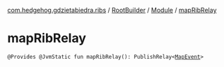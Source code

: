 [com.hedgehog.gdzietabiedra.ribs](../../index.md) / [RootBuilder](../index.md) / [Module](index.md) / [mapRibRelay](./map-rib-relay.md)

# mapRibRelay

`@Provides @JvmStatic fun mapRibRelay(): PublishRelay<`[`MapEvent`](../../../com.hedgehog.gdzietabiedra.ribs.bottomnav.map/-map-event/index.md)`>`